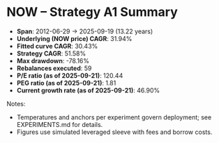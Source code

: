 # NOW – Strategy A1 Summary

- **Span**: 2012-06-29 → 2025-09-19 (13.22 years)
- **Underlying (NOW price) CAGR**: 31.94%
- **Fitted curve CAGR**: 30.43%
- **Strategy CAGR**: 51.58%
- **Max drawdown**: -78.16%
- **Rebalances executed**: 59
- **P/E ratio (as of 2025-09-21)**: 120.44
- **PEG ratio (as of 2025-09-21)**: 1.81
- **Current growth rate (as of 2025-09-21)**: 46.90%

Notes:

- Temperatures and anchors per experiment govern deployment; see EXPERIMENTS.md for details.
- Figures use simulated leveraged sleeve with fees and borrow costs.

